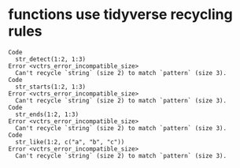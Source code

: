 # functions use tidyverse recycling rules

    Code
      str_detect(1:2, 1:3)
    Error <vctrs_error_incompatible_size>
      Can't recycle `string` (size 2) to match `pattern` (size 3).
    Code
      str_starts(1:2, 1:3)
    Error <vctrs_error_incompatible_size>
      Can't recycle `string` (size 2) to match `pattern` (size 3).
    Code
      str_ends(1:2, 1:3)
    Error <vctrs_error_incompatible_size>
      Can't recycle `string` (size 2) to match `pattern` (size 3).
    Code
      str_like(1:2, c("a", "b", "c"))
    Error <vctrs_error_incompatible_size>
      Can't recycle `string` (size 2) to match `pattern` (size 3).

